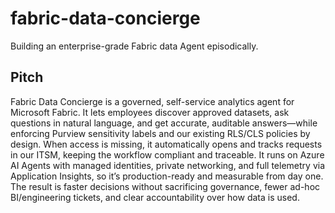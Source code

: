 # fabric-data-concierge
Building an enterprise-grade Fabric data Agent episodically.

## Pitch

Fabric Data Concierge is a governed, self-service analytics agent for Microsoft Fabric. It lets employees discover approved datasets, ask questions in natural language, and get accurate, auditable answers—while enforcing Purview sensitivity labels and our existing RLS/CLS policies by design. When access is missing, it automatically opens and tracks requests in our ITSM, keeping the workflow compliant and traceable. It runs on Azure AI Agents with managed identities, private networking, and full telemetry via Application Insights, so it’s production-ready and measurable from day one. The result is faster decisions without sacrificing governance, fewer ad-hoc BI/engineering tickets, and clear accountability over how data is used.
